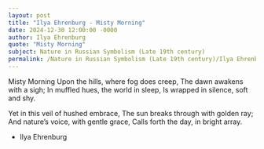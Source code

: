 ```yaml
---
layout: post
title: "Ilya Ehrenburg - Misty Morning"
date: 2024-12-30 12:00:00 -0000
author: Ilya Ehrenburg
quote: "Misty Morning"
subject: Nature in Russian Symbolism (Late 19th century)
permalink: /Nature in Russian Symbolism (Late 19th century)/Ilya Ehrenburg/Ilya Ehrenburg - Misty Morning
---
```


Misty Morning
Upon the hills, where fog does creep,
The dawn awakens with a sigh;
In muffled hues, the world in sleep,
Is wrapped in silence, soft and shy.

Yet in this veil of hushed embrace,
The sun breaks through with golden ray;
And nature’s voice, with gentle grace,
Calls forth the day, in bright array.

- Ilya Ehrenburg
